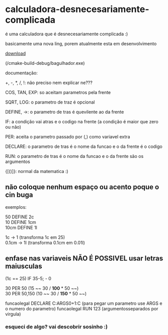 # calculadora-desnecesariamente-complicada

é uma calculadora que é desnecesariamente complicada :)

basicamente uma nova ling, porem atualmente esta em desenvolvimento

[download](https://github.com/henrique-o-developer/calculadora-desnecesariamente-complicada/raw/master/cmake-build-debug/bagulhador.exe)

(/cmake-build-debug/bagulhador.exe)

documentação:

+, -, *, /, !: não preciso nem explicar ne???

COS, TAN, EXP: so aceitam parametros pela frente

SQRT, LOG: o parametro de traz é opcional

DEFINE, ->: o parametro de tras é quevilente ao da frente

IF: a condição vai atras e o codigo na frente (a condição é maior que zero ou não)

PER: aceita o parametro passado por (,) como variavel extra

DECLARE: o parametro de tras é o nome da funcao e o da frente é o codigo

RUN: o parametro de tras é o nome da funcao e o da frente são os argumentos

{[()]}: normal da matematica :)

## não coloque nenhum espaço ou acento poque o cin buga
exemplos:

50 DEFINE 2c<br>
10 DEFINE 1cm<br>
10cm DEFINE 1l<br>

1c -> 1 (transforma 1c em 25)<br>
0.1cm -> 1l (transforma 0.1cm em 0.01l)<br>

## enfase nas variaveis NÃO É POSSIVEL usar letras maiusculas

(1c == 25) IF 35-5; - 0

30 PER 50 (15 ~~ 30 / **100** * 50 ~~)<br>
30 PER 50,150 (10 ~~ 30 / **150** * 50 ~~)<br>

funcaolegal DECLARE C:ARGS0+1:C (para pegar um parametro use ARGS e o numero do parametro)
funcaolegal RUN 123 (argumentosseparados por virgula)

### esqueci de algo? vai descobrir sosinho :)
